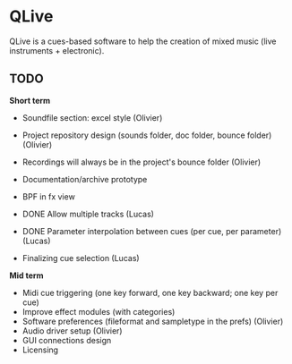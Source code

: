 QLive
=====

QLive is a cues-based software to help the creation of mixed music 
(live instruments + electronic).
  
TODO
----

**Short term**

- Soundfile section: excel style (Olivier)
- Project repository design (sounds folder, doc folder, bounce folder) (Olivier)
- Recordings will always be in the project's bounce folder (Olivier)

- Documentation/archive prototype
- BPF in fx view

- DONE Allow multiple tracks (Lucas)
- DONE Parameter interpolation between cues (per cue, per parameter) (Lucas)
- Finalizing cue selection (Lucas)


**Mid term**

- Midi cue triggering (one key forward, one key backward; one key per cue)
- Improve effect modules (with categories)
- Software preferences (fileformat and sampletype in the prefs) (Olivier)
- Audio driver setup (Olivier)
- GUI connections design
- Licensing